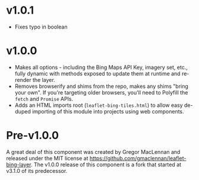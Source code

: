 v1.0.1
==================
* Fixes typo in boolean

v1.0.0
==================
* Makes all options - including the Bing Maps API Key, imagery set, etc., fully
dynamic with methods exposed to update them at runtime and re-render the layer.
* Removes browserify and shims from the repo, makes any shims "bring your own".
If you're targeting older browsers, you'll need to Polyfill the `fetch` and
`Promise` APIs.
* Adds an HTML imports root (`leaflet-bing-tiles.html`) to allow easy de-duped
importing of this module into projects using web components.

Pre-v1.0.0
==================
A great deal of this component was created by Gregor MacLennan and released under
the MIT license at https://github.com/gmaclennan/leaflet-bing-layer. The v1.0.0
release of this component is a fork that started at v3.1.0 of its predecessor.
